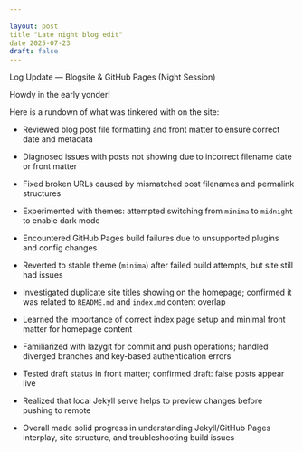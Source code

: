 ```yaml
---
 
layout: post 
title "Late night blog edit" 
date 2025-07-23
draft: false 
---
```


Log Update — Blogsite & GitHub Pages (Night Session)

Howdy in the early yonder!

Here is a rundown of what was tinkered with on the site:


- Reviewed blog post file formatting and front matter to ensure correct date and metadata
    
- Diagnosed issues with posts not showing due to incorrect filename date or front matter
    
- Fixed broken URLs caused by mismatched post filenames and permalink structures
    
- Experimented with themes: attempted switching from `minima` to `midnight` to enable dark mode
    
- Encountered GitHub Pages build failures due to unsupported plugins and config changes
    
- Reverted to stable theme (`minima`) after failed build attempts, but site still had issues
    
- Investigated duplicate site titles showing on the homepage; confirmed it was related to `README.md` and `index.md` content overlap
    
- Learned the importance of correct index page setup and minimal front matter for homepage content
    
- Familiarized with lazygit for commit and push operations; handled diverged branches and key-based authentication errors
    
- Tested draft status in front matter; confirmed draft: false posts appear live
    
- Realized that local Jekyll serve helps to preview changes before pushing to remote
    
- Overall made solid progress in understanding Jekyll/GitHub Pages interplay, site structure, and troubleshooting build issues
    


